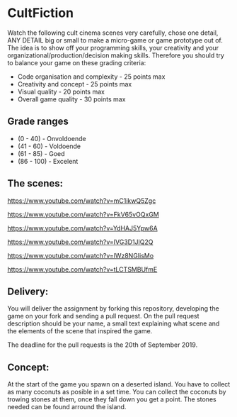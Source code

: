 # CultFiction

Watch the following cult cinema scenes very carefully, chose one detail, ANY DETAIL big or small to make a micro-game or game  prototype out of.
The idea is to show off your programming skills, your creativity and your organizational/production/decision making  skills. Therefore you should try to balance your game on these grading criteria:

   * Code organisation and complexity - 25 points max
   * Creativity and concept - 25 points max
   * Visual quality - 20 points max
   * Overall game quality - 30 points max

## Grade ranges
   * (0 - 40) - Onvoldoende
   * (41 - 60) - Voldoende
   * (61 - 85) - Goed
   * (86 - 100) - Excelent

## The scenes:
https://www.youtube.com/watch?v=mC1ikwQ5Zgc

https://www.youtube.com/watch?v=FkV65vOQxGM

https://www.youtube.com/watch?v=YdHAJ5Ypw6A

https://www.youtube.com/watch?v=IVG3D1JlQ2Q

https://www.youtube.com/watch?v=lWz8NGIisMo

https://www.youtube.com/watch?v=tLCTSMBUfmE

## Delivery:
You will deliver the assignment by forking this repository, developing the game on your fork and sending a pull request.
On the pull request description should be your name, a small text explaining what scene and the elements of the scene that inspired the game.

The deadline for the pull requests is the 20th of September 2019.


## Concept:
At the start of the game you spawn on a deserted island. You have to collect as many coconuts as posible in a set time. You can collect the coconuts by trowing stones at them, once they fall down you get a point. The stones needed can be found arround the island.